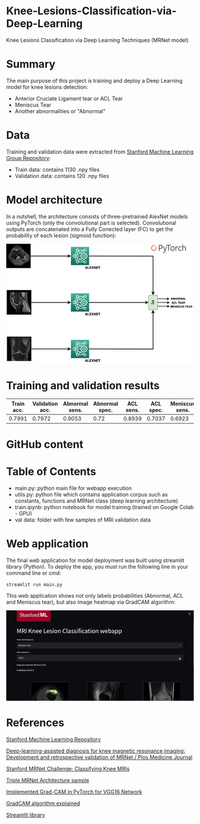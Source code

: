 # Knee-Lesions-Classification-via-Deep-Learning
Knee Lesions Classification via Deep Learning Techniques (MRNet model)

# Summary
The main purpose of this project is training and deploy a Deep Learning model for knee lesions detection:

* Anterior Cruciate Ligament tear or ACL Tear
* Meniscus Tear
* Another abnormalities or "Abnormal"

# Data
Training and validation data were extracted from [Stanford Machine Learning Group Repository](https://stanfordmlgroup.github.io/competitions/mrnet/):
* Train data: contains 1130 .npy files
* Validation data: contains 120 .npy files

# Model architecture
In a nutshell, the architecture consists of three-pretrained AlexNet models using PyTorch (only the convolutional part is selected). Convolutional outputs are concatenated into a Fully Conected layer (FC) to get the probability of each lesion (sigmoid function):

![Triple MRNet Model architecture](./media/architecture_diagram.png)


# Training and validation results

| Train acc. | Validation acc. | Abnormal sens. | Abnormal spec. | ACL sens. | ACL spec. | Meniscus sens. | Meniscus spec. |
|------------|-----------------|----------------|----------------|-----------|-----------|----------------|----------------|
| 0.7991     | 0.7972          | 0.9053         | 0.72           | 0.8939    | 0.7037    | 0.6923         | 0.7353         |

# GitHub content
Table of Contents
=================
   * main.py: python main file for webapp execution
   * utils.py: python file which contains application corpus such as constants, functions and MRNet class (deep learning architecture)
   * train.ipynb: python notebook for model training (trained on Google Colab - GPU)
   * val data: folder with few samples of MRI validation data

# Web application
The final web application for model deployment was built using streamlit library (Python). To deploy the app, you must run the following line in your command line or cmd:

```
streamlit run main.py
```

This web application shows not only labels probabilities (Abnormal, ACL and Meniscus tear), but also image heatmap via GradCAM algorithm:

![Web application gif sample](./media/webapp_gif.gif)

# References
[Stanford Machine Learning Repository](https://stanfordmlgroup.github.io/competitions/mrnet/)

[Deep-learning-assisted diagnosis for knee magnetic resonance imaging: Development and retrospective validation of MRNet / Plos Medicine Journal](https://journals.plos.org/plosmedicine/article?id=10.1371/journal.pmed.1002699)

[Stanford MRNet Challenge: Classifying Knee MRIs](https://learnopencv.com/stanford-mrnet-challenge-classifying-knee-mris/)

[Triple MRNet Architecture sample](https://github.com/yashbhalgat/MRNet-Competition)

[Implemented Grad-CAM in PyTorch for VGG16 Network](https://medium.com/@stepanulyanin/implementing-grad-cam-in-pytorch-ea0937c31e82)

[GradCAM algorithm explained](https://glassboxmedicine.com/2020/05/29/grad-cam-visual-explanations-from-deep-networks/#:~:text=Grad%2DCAM%20is%20a%20form,and%20the%20parameters%20are%20fixed.)

[Streamlit library](https://streamlit.io/)


